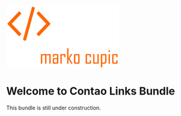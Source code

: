 ![Alt text](docs/logo.png?raw=true "logo")


# Welcome to Contao Links Bundle
This bundle is still under construction.
